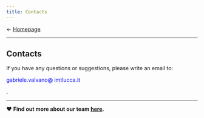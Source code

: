 ```yaml
---
title: Contacts
---
```

&larr; [Homepage](https://gvalvano.github.io/wss-multiscale-adversarial-attention-gates)

-----------------------------
## Contacts

<style type="text/css">
span.spamprotection {display:none;}
</style>

If you have any questions or suggestions, please write an email to: <p style="color:rgb(0,0,255);">gabriele&period;valvano<span class="spamprotection">dsadas</span>&#64; imtlucca&period;it</p>.

-----------------------------
&hearts; **Find out more about our team [here](https://tsaftarislab.github.io/team/).**
